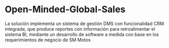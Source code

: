 # Open-Minded-Global-Sales
La solución implementa un sistema de gestión DMS con funcionalidad CRM integrada, que produce reportes con información para retroalimentar el sistema BI, mediante un desarrollo de software a medida con base en los requerimientos de negocio de SM Motos

